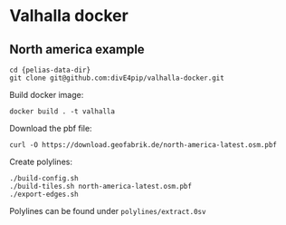 # Valhalla docker

## North america example

```
cd {pelias-data-dir}
git clone git@github.com:divE4pip/valhalla-docker.git
```

Build docker image:
```
docker build . -t valhalla
```

Download the pbf file:

```
curl -O https://download.geofabrik.de/north-america-latest.osm.pbf
```

Create polylines:

```
./build-config.sh
./build-tiles.sh north-america-latest.osm.pbf
./export-edges.sh
```

Polylines can be found under `polylines/extract.0sv`
